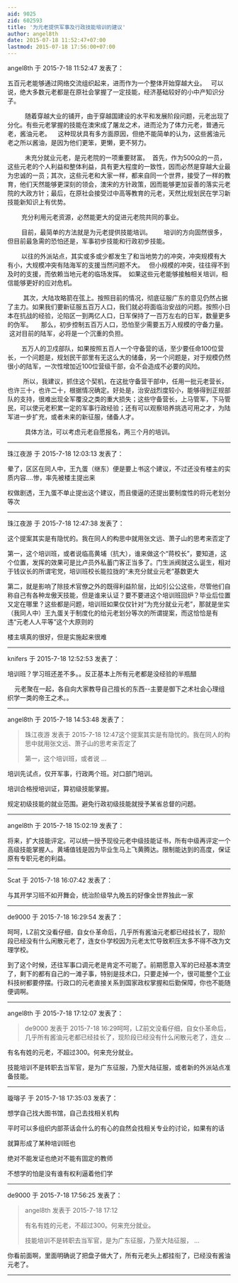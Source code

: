 ```yaml
---
aid: 9025
zid: 602593
title: '为元老提供军事及行政技能培训的建议'
author: angel8th
date: 2015-07-18 11:52:47+07:00
lastmod: 2015-07-18 17:56:00+07:00
---
```


angel8th 于 2015-7-18 11:52:47 发表了：

五百元老能够通过网络交流组织起来，进而作为一个整体开始穿越大业。   可以说，绝大多数元老都是在原社会掌握了一定技能，经济基础较好的小中产知识分子。

          随着穿越大业的铺开，由于穿越国建设的水平和发展阶段问题，元老出现了分化。有些元老掌握的技能在澳宋成了屠龙之术，进而沦为了体力元老，普通元老，酱油元老。    这种现状具有多方面原因，但绝不能简单的认为，这些酱油元老之所以酱油，是因为他们更笨，更懒，更不努力。

          未充分就业元老，是元老院的一项重要财富。  首先，作为500众的一员，这些元老的个人利益和整体利益，具有更大程度的一致性，因而必然是穿越大业最为忠诚的一员；其次，这些元老和大家一样，都来自同一个世界，接受了一样的教育，他们天然能够更深刻的领会，澳宋的方针政策，因而能够更加妥善的落实元老院的大政方针；最后，在原社会接受过中高等教育的元老，天然比规划民在学习新技能新知识上有优势。

        充分利用元老资源，必然能更大的促进元老院共同的事业。   

        目前，最简单的方法就是为元老提供技能培训。       培训的方向固然很多，但目前最急需的恐怕还是，军事初步技能和行政初步技能。

        以往的外派站点，其实或多或少都发生了和当地势力的冲突，冲突规模有大有小，大规模冲突有陆海军的支援当然问题不大。   但小规模的冲突，往往得不到及时的支援，而依赖当地元老的临场发挥。  如果这些元老能够接触相关培训，相信能够更好的应对危机。

         其次，大陆攻略箭在弦上。按照目前的情况，彻底征服广东的意见仍然占据了主力。如果我们要新征服五百万人口，我们就必将面临治安战的问题。按照小日本在抗战的经验，沦陷区一到两亿人口，日军保持了一百万左右的日军，数量更多的伪军。     那么，初步控制五百万人口，恐怕至少需要五万人规模的守备力量。   这对目前的陆军，必将是一个沉重的负担。

        五万人的卫戍部队，如果按照五百人一个守备营的话，至少要任命100位营长，一个问题是，规划民干部里有无这么大的储备，另一个问题是，对于规模仍然很小的陆军，一次性增加近100位营级干部，会不会造成不必要的风险。

         所以，我建议，抓住这个契机，在这批守备营干部中，任用一批元老营长，也许三十，也许二十，根据情况确定。好处是，治安战烈度较小，能够得到正规部队的支持，很难出现全军覆没之类的重大损失；这些守备营长，上马管军，下马管民，可以使元老积累一定的军事行政经验；还有可以观察培养挑选可用之才，为陆军进一步扩充，或者未来的新征服，储备人才。

          具体方法，可以考虑元老自愿报名，两三个月的培训。

---------

珠江夜游 于 2015-7-18 12:03:13 发表了：

晕了，区区在同人中，王九蛋（继东）便是要上书这个建议，不过还没有楼主的实质内容....惨，率先被楼主提出来

权做剧透，王九蛋不单止提出这个建议，而且傻逼的还提出要制度性的将元老划分等次

---------

珠江夜游 于 2015-7-18 12:47:38 发表了：

这个提案其实是有隐忧的。我在同人的构思中就用张文远、萧子山的思考来否定了

第一，这个培训班，或者说临高黄埔（抗大），谁来做这个“蒋校长”，要知道，这个位置，发挥的效果可是比卢员外私蓄门客正当多了。门生派阀就这么诞生，相对于钱议长的所谓宅党，培训班校长能拉拢的“未充分就业元老”基数更大

第二，就是影响了除技术官僚之外的既得利益阶层，比如引公公这些，尽管他们自称自己有各种龙傲天技能，但是谁来认证？要不要进这个培训班回炉？毕业后位置又定在哪里？这些都是问题，培训班如果仅仅针对“为充分就业元老”，那就是坐实（我同人中）王九蛋关于制度化的给元老划分等次的所谓提案，而这恰恰是有违“元老人人平等”这个大原则的

楼主填真的很好，但是实施起来很难

---------

knifers 于 2015-7-18 12:52:53 发表了：

培训班？学习班还差不多。。反正基本上所有元老都是没经验的半瓶醋

    元老聚在一起，各自向大家教导自己擅长的东西--主要是御下之术社会心理组织学一类的帝王之术。。

---------

angel8th 于 2015-7-18 14:53:48 发表了：

> 珠江夜游 发表于 2015-7-18 12:47这个提案其实是有隐忧的。我在同人的构思中就用张文远、萧子山的思考来否定了
> 
> 第一，这个培训班，或者说 ...



培训先试点，仅开军事，行政两个班。对口部门培训。

培训合格授培训证，算初级技能掌握。

规定初级技能的就业范围。避免行政初级技能就授予某省总督的问题。

---------

angel8th 于 2015-7-18 15:02:19 发表了：

将来，扩大技能评定。可以统一授予现役元老中级技能证书，所有中级再评定一个高级技能掌握人。黄埔值钱是因为毕业生马上飞黄腾达。限制能达到的高度，保证原有专职元老的利益。

---------

Scat 于 2015-7-18 16:07:42 发表了：

与其开学习班不如开舞会，统治阶级早九晚五的好像全世界独此一家

---------

de9000 于 2015-7-18 16:29:54 发表了：

呵呵，LZ前文没看仔细，自女仆革命后，几乎所有酱油元老都已经挂长了，现阶段已经没有什么闲散元老了，连女仆学校因为元老太忙导致积压太多不得不改为文理学校。         

到了这个时候，还往军事口调元老是肯定不可能了。前期愿意入军的已经基本清空了，剩下的都有自己的一滩子事，特别是技术口，只要走掉一个，很可能整个工业科技树都要停摆。行政口的元老直接关系到国家政权掌握和后勤保障，你也不能随便调啊。

---------

angel8th 于 2015-7-18 17:12:07 发表了：

> de9000 发表于 2015-7-18 16:29呵呵，LZ前文没看仔细，自女仆革命后，几乎所有酱油元老都已经挂长了，现阶段已经没有什么闲散元老了，连女 ...



有名有姓的元老，不超过300。何来充分就业。

技能培训不是转职去当军官，是为广东征服，乃至大陆征服，或者新的外派站点准备技能。

---------

璇瑢子 于 2015-7-18 17:35:03 发表了：

想学自己找大图书馆，自己去找相关机构

平时可以多组织内部茶话会什么的有心的自然会找相关专业的讨论，如果有的话

就算形成了某种培训班也

绝对不能发证也绝对不能有固定的教师

不想学的怕是没有谁有权利逼着他们学

---------

de9000 于 2015-7-18 17:56:25 发表了：

> angel8th 发表于 2015-7-18 17:12
> 
> 有名有姓的元老，不超过300。何来充分就业。
> 
> 技能培训不是转职去当军官，是为广东征服，乃至大陆征服， ...



你看前面啊，里面明确说了把盘子做大了，所有元老头上都挂衔了，已经没有酱油元老了。

---------


